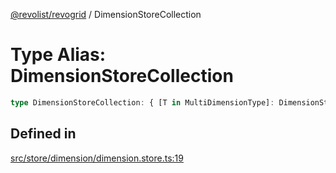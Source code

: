 [@revolist/revogrid](README.md) / DimensionStoreCollection

# Type Alias: DimensionStoreCollection

```ts
type DimensionStoreCollection: { [T in MultiDimensionType]: DimensionStore };
```

## Defined in

[src/store/dimension/dimension.store.ts:19](https://github.com/revolist/revogrid/blob/339b58d64f0e4822db63d040318421d77ef85671/src/store/dimension/dimension.store.ts#L19)

